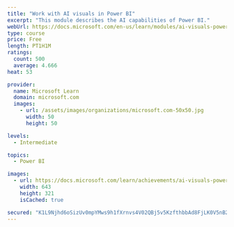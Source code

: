 ```yaml
---
title: "Work with AI visuals in Power BI"
excerpt: "This module describes the AI capabilities of Power BI."
webUrl: https://docs.microsoft.com/en-us/learn/modules/ai-visuals-power-bi/
type: course
price: Free
length: PT1H1M
ratings:
  count: 500
  average: 4.666
heat: 53

provider:
  name: Microsoft Learn
  domain: microsoft.com
  images:
    - url: /assets/images/organizations/microsoft.com-50x50.jpg
      width: 50
      height: 50

levels:
  - Intermediate

topics:
  - Power BI

images:
  - url: https://docs.microsoft.com/learn/achievements/ai-visuals-power-bi-social.png
    width: 643
    height: 321
    isCached: true

secured: "K1L9Njhd6oSizUv0mpYMws9h1fXrnvs4V02QBj5v5KzfthbbAd8FjLK0V5nB2jy3xoZYpJ/Ii7QfHM/wL7R68UaxV8AbOyyk22u38LHAJB/en1RPL1K4Z5CIuEfzsSJkZO2Z2TgLBTUUQ2jnF+NS9ILgj07ixz85LpmQOpVw//k+oXDtUbJO6ajOTQhFxnd+d2B1csjJgS1F0AcczVnrX6YQ2MlTsu4FabgaWQov/YkbzrKZwo1MHUvTtsLefp9/EBE+AKS2s+525O9xpLVSv1PAElIbGtu7pvx66LMDqIt6umFKeDrlOftWt43NzpVtqxA9Wzwl/FEY8CftZWiRNpVClm331FR/YRT7SpA9vW8WEosrnIzz8RnRXd4bN0afjc40R/YARFwDV0BFVpZ1HkzTxK+7RhUHaPt3KHRJJMs=;5uqqz8mqWYZXgcMFJAgyiA=="
---
```


